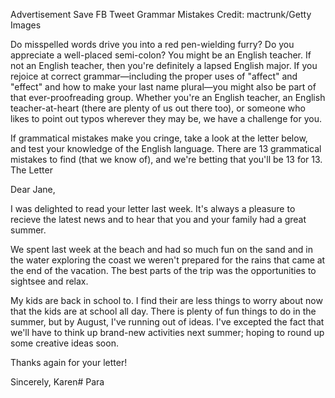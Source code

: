 
Advertisement
Save
FB
Tweet
Grammar Mistakes
Credit: mactrunk/Getty Images

Do misspelled words drive you into a red pen-wielding furry? Do you appreciate a well-placed semi-colon? You might be an English teacher. If not an English teacher, then you're definitely a lapsed English major. If you rejoice at correct grammar—including the proper uses of "affect" and "effect" and how to make your last name plural—you might also be part of that ever-proofreading group. Whether you're an English teacher, an English teacher-at-heart (there are plenty of us out there too), or someone who likes to point out typos wherever they may be, we have a challenge for you.

If grammatical mistakes make you cringe, take a look at the letter below, and test your knowledge of the English language. There are 13 grammatical mistakes to find (that we know of), and we're betting that you'll be 13 for 13.
The Letter

Dear Jane,

I was delighted to read your letter last week. It's always a pleasure to recieve the latest news and to hear that you and your family had a great summer.

We spent last week at the beach and had so much fun on the sand and in the water exploring the coast we weren't prepared for the rains that came at the end of the vacation. The best parts of the trip was the opportunities to sightsee and relax.

My kids are back in school to. I find their are less things to worry about now that the kids are at school all day. There is plenty of fun things to do in the summer, but by August, I've running out of ideas. I've excepted the fact that we'll have to think up brand-new activities next summer; hoping to round up some creative ideas soon.

Thanks again for your letter!

Sincerely,
Karen# Para
